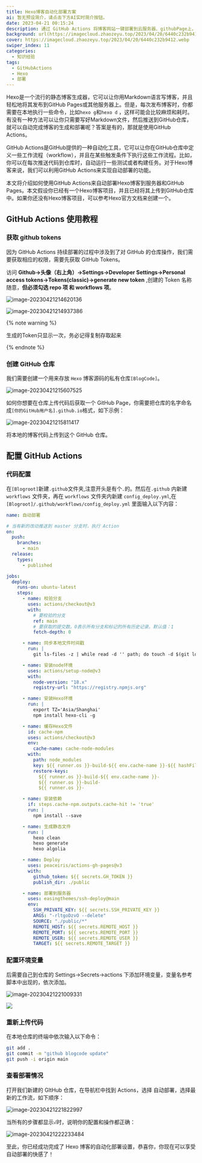 ```yaml
---
title: Hexo博客自动化部署方案
ai: 暂无预设简介，请点击下方AI实时简介按钮。
date: 2023-04-21 00:15:24
description: 通过 GitHub Actions 将博客网站一键部署到云服务器、githubPage上，并且执行我们需要的脚本命令。
background: url(https://imagecloud.zhaozeyu.top/2023/04/20/6440c232b9412.webp)
cover: https://imagecloud.zhaozeyu.top/2023/04/20/6440c232b9412.webp
swiper_index: 11
categories:
  - 知识经验
tags:
  - GitHubActions
  - Hexo
  - 部署
---
```


Hexo是一个流行的静态博客生成器，它可以让你用Markdown语言写博客，并且轻松地将其发布到GitHub
Pages或其他服务器上。但是，每次发布博客时，你都需要在本地执行一些命令，比如`hexo g`和`hexo d`
，这样可能会比较麻烦和耗时。有没有一种方法可以让你只需要写好Markdown文件，然后推送到GitHub仓库，就可以自动完成博客的生成和部署呢？答案是有的，那就是使用GitHub
Actions。

GitHub
Actions是GitHub提供的一种自动化工具，它可以让你在GitHub仓库中定义一些工作流程（workflow），并且在某些触发条件下执行这些工作流程。比如，你可以在每次推送代码到仓库时，自动运行一些测试或者构建任务。对于Hexo博客来说，我们可以利用GitHub
Actions来实现自动部署的功能。

本文将介绍如何使用GitHub Actions来自动部署Hexo博客到服务器和GitHub
Pages。本文假设你已经有一个Hexo博客项目，并且已经将其上传到GitHub仓库中。如果你还没有Hexo博客项目，可以参考Hexo官方文档来创建一个。

## GitHub Actions 使用教程

### 获取 github tokens

因为 GitHub Actions 持续部署的过程中涉及到了对 GitHub 的仓库操作，我们需要获取相应的权限，需要先获取 GitHub Tokens。

访问 **Github->头像（右上角）->Settings->Developer Settings->Personal access tokens->Tokens(classic)->generate new token**
,创建的 Token 名称随意，**但必须勾选 repo 项 和 workflows 项**。

![image-20230421214620136](https://imagecloud.zhaozeyu.top/2023/04/21/644293b41ddd3.png)

![image-20230421214937386](https://imagecloud.zhaozeyu.top/2023/04/21/644294723d01f.png)

{% note warning %}

生成的Token只显示一次，务必记得复制存取起来

{% endnote %}

### 创建 GitHub 仓库

我们需要创建一个用来存放 `Hexo` 博客源码的私有仓库`[BlogCode]`。

![image-20230421215607525](https://imagecloud.zhaozeyu.top/2023/04/21/644295f864a2a.png)

如何你想要在仓库上传代码后获取一个 GitHub Page，你需要把仓库的名字命名成`[你的GitHub用户名].github.io`格式，如下示例：

![image-20230421215811417](https://imagecloud.zhaozeyu.top/2023/04/21/644296743b8d5.png)

将本地的博客代码上传到这个 GitHub 仓库。

## 配置 GitHub Actions

### 代码配置

在`[Blogroot]`新建`.github`文件夹,注意开头是有个`.`的。然后在`.github` 内新建 `workflows` 文件夹，再在 `workflows`
文件夹内新建 `config_deploy.yml`,在`[Blogroot]/.github/workflows/config_deploy.yml` 里面输入以下内容：

```yaml
name: 自动部署

# 当有新的改动推送到 master 分支时，执行 Action
on:
  push:
    branches:
      - main
  release:
    types:
      - published

jobs:
  deploy:
    runs-on: ubuntu-latest
    steps:
      - name: 校验分支
        uses: actions/checkout@v3
        with:
          # 要校验的分支
          ref: main
          # 要获取的提交数。0表示所有分支和标记的所有历史记录。默认值：1
          fetch-depth: 0

      - name: 同步本地文件时间戳
        run: |
          git ls-files -z | while read -d '' path; do touch -d $(git log -1 --format="@%ct" "$path") "$path"; done

      - name: 安装node环境
        uses: actions/setup-node@v3
        with:
          node-version: "18.x"
          registry-url: "https://registry.npmjs.org"

      - name: 安装Hexo环境
        run: |
          export TZ='Asia/Shanghai'
          npm install hexo-cli -g

      - name: 缓存Hexo文件
        id: cache-npm
        uses: actions/checkout@v3
        env:
          cache-name: cache-node-modules
        with:
          path: node_modules
          key: ${{ runner.os }}-build-${{ env.cache-name }}-${{ hashFiles('**/package-lock.json') }}
          restore-keys:
            ${{ runner.os }}-build-${{ env.cache-name }}-
            ${{ runner.os }}-build-
            ${{ runner.os }}-

      - name: 安装依赖
        if: steps.cache-npm.outputs.cache-hit != 'true'
        run: |
          npm install --save

      - name: 生成静态文件
        run: |
          hexo clean
          hexo generate
          hexo algolia

      - name: Deploy
        uses: peaceiris/actions-gh-pages@v3
        with:
          github_token: ${{ secrets.GH_TOKEN }}
          publish_dir: ./public

      - name: 部署到服务器
        uses: easingthemes/ssh-deploy@main
        env:
          SSH_PRIVATE_KEY: ${{ secrets.SSH_PRIVATE_KEY }}
          ARGS: "-rltgoDzvO --delete"
          SOURCE: "./public/*"
          REMOTE_HOST: ${{ secrets.REMOTE_HOST }}
          REMOTE_PORT: ${{ secrets.REMOTE_PORT }}
          REMOTE_USER: ${{ secrets.REMOTE_USER }}
          TARGET: ${{ secrets.REMOTE_TARGET }}
```

### 配置环境变量

后需要自己到仓库的 Settings->Secrets->actions 下添加环境变量，变量名参考脚本中出现的，依次添加。

![image-20230421221009331](https://imagecloud.zhaozeyu.top/2023/04/21/64429942409ca.png)

![](https://imagecloud.zhaozeyu.top/2023/04/21/644299517cfa8.png)

### 重新上传代码

在本地仓库的终端中依次输入以下命令：

```bash
git add .
git commit -m "github blogcode update"
git push -i origin main
```

### 查看部署情况

打开我们新建的 GItHub 仓库，在导航栏中找到 Actions，选择 自动部署，选择最新的工作流，如下顺序：

![image-20230421221822997](https://imagecloud.zhaozeyu.top/2023/04/21/64429b2fde72e.png)

当所有的步骤都显示`√`时，说明你的配置和操作都正确：

![image-20230421222233484](https://imagecloud.zhaozeyu.top/2023/04/21/64429c2a6be0c.png)

至此，你已经成功完成了 Hexo 博客的自动化部署设置，恭喜你，你现在可以享受自动部署的快感了！

